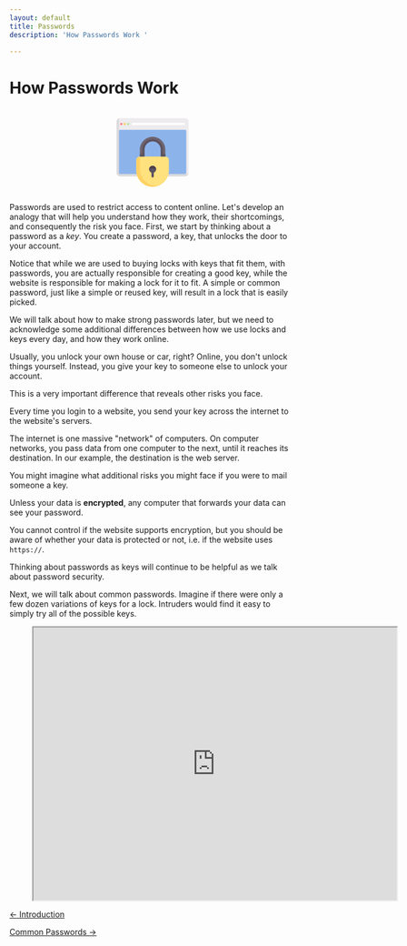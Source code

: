 ```yaml
---
layout: default
title: Passwords 
description: 'How Passwords Work '

---
```

# How Passwords Work

<!---Image-->
<svg xmlns="http://www.w3.org/2000/svg" width="740" viewBox="0 0 264.583 79.375" data-v-df0b85a2><g style="display:inline" data-v-df0b85a2><g transform="matrix(.10837 0 0 .10837 109.402 16.48)" data-v-df0b85a2><path d="M488.682 431.6H-66.261c-16.418 0-29.728-13.31-29.728-29.729V-34.155c0-16.418 13.31-29.729 29.728-29.729h554.943c16.418 0 29.729 13.31 29.729 29.73V401.87c0 16.42-13.31 29.729-29.73 29.729z" style="fill:#edebed;stroke-width:1.20000005" data-v-df0b85a2></path><path d="M-76.17 401.871V-62.195C-87.69-58.1-95.99-47.08-95.99-34.155v436.026c0 16.419 13.311 29.729 29.73 29.729h554.942c12.925 0 23.945-8.3 28.039-19.82H-66.261c-5.473 0-9.91-4.436-9.91-9.909z" style="fill:#dbd9dc;stroke-width:1.20000005" data-v-df0b85a2></path><path d="M488.682 411.78H-66.261c-5.473 0-9.91-4.436-9.91-9.909V45.123c0-5.473 4.437-9.91 9.91-9.91h554.943c5.473 0 9.91 4.437 9.91 9.91v356.748c0 5.473-4.437 9.91-9.91 9.91z" style="fill:#8cb4eb;stroke-width:1.20000005" data-v-df0b85a2></path><path d="M478.772-4.426H42.746a9.907 9.907 0 0 1-9.91-9.91 9.908 9.908 0 0 1 9.91-9.91h436.026a9.907 9.907 0 0 1 9.91 9.91 9.908 9.908 0 0 1-9.91 9.91z" style="fill:#ffffff;stroke-width:1.20000005" data-v-df0b85a2></path><circle r="9.91" cy="-14.336" cx="-56.353" style="fill:#ff8087;stroke-width:1.20000005" data-v-df0b85a2></circle><circle r="9.91" cy="-14.336" cx="-26.622" style="fill:#ffd164;stroke-width:1.20000005" data-v-df0b85a2></circle><circle r="9.91" cy="-14.336" cx="3.107" style="fill:#b4e6a0;stroke-width:1.20000005" data-v-df0b85a2></circle></g><path d="M144.105 44.996h-23.627a3.222 3.222 0 0 0-3.222 3.222v9.666c0 8.304 6.732 15.035 15.036 15.035 8.303 0 15.035-6.731 15.035-15.035v-9.666a3.222 3.222 0 0 0-3.222-3.222z" style="fill:#ffe17d;stroke-width:1.20000005" data-v-df0b85a2></path><path d="M132.292 26.74c-6.525 0-11.814 5.288-11.814 11.813v6.443h4.296v-6.443a7.518 7.518 0 1 1 15.035 0v6.443h4.296v-6.443c0-6.525-5.289-11.814-11.813-11.814z" style="fill:#6f6571;stroke-width:1.20000005" data-v-df0b85a2></path><path d="M134.787 71.828c-8.087-.38-14.309-7.347-14.309-15.443V44.996a3.222 3.222 0 0 0-3.222 3.222v9.666c0 8.304 6.732 15.035 15.036 15.035a15 15 0 0 0 6.358-1.406 15.2 15.2 0 0 1-3.863.315z" style="fill:#ffd164;stroke-width:1.20000005" data-v-df0b85a2></path><path d="M135.513 56.81a3.225 3.225 0 0 0-3.827-3.167 3.228 3.228 0 0 0-2.553 2.523 3.205 3.205 0 0 0 1.56 3.427c.327.188.525.534.525.911v2.486c0 .86.48 1.338 1.074 1.338.593 0 1.073-.481 1.073-1.074V60.51c0-.384.209-.733.541-.926a3.2 3.2 0 0 0 1.607-2.774z" style="fill:#5d5360;stroke-width:1.20000005" data-v-df0b85a2></path><path d="M131.686 55.791c1.65-.3 3.13.683 3.639 2.103a3.225 3.225 0 0 0-3.639-4.251 3.228 3.228 0 0 0-2.553 2.523 3.252 3.252 0 0 0 .117 1.706c.378-1.053 1.323-1.878 2.436-2.08z" style="fill:#4b3f4e;stroke-width:1.20000005" data-v-df0b85a2></path><path d="M141.957 41.238v-2.354c0-5.148-3.885-9.643-9.022-9.976a9.666 9.666 0 0 0-10.309 9.645v2.685c0 .89-.721 1.61-1.61 1.61h-.538v2.148h4.296v-6.128c0-4.116 3.172-7.706 7.286-7.83a7.518 7.518 0 0 1 7.75 7.515v6.443h4.295V42.85h-.537a1.61 1.61 0 0 1-1.61-1.611z" style="fill:#5d5360;stroke-width:1.20000005" data-v-df0b85a2></path><text x="91.854" y="-7.025" transform="translate(0 -26.458)" style="font-style:normal;font-weight:normal;font-size:10.58333302px;line-height:1.25;font-family:sans-serif;letter-spacing:0px;word-spacing:0px;fill:#000000;fill-opacity:1;stroke:none;stroke-width:0.26458332" data-v-df0b85a2></text></g></svg>
<!---Image-->


Passwords are used to restrict access to content online. Let's develop an
analogy that will help you understand how they work, their shortcomings, and
consequently the risk you face. First, we start by thinking about a password as
a _key_. You create a password, a key, that unlocks the door to your account.

Notice that while we are used to buying locks with keys that fit them, with
passwords, you are actually responsible for creating a good key, while the
website is responsible for making a lock for it to fit. A simple or common
password, just like a simple or reused key, will result in a lock that is
easily picked.

We will talk about how to make strong passwords later, but we need to
acknowledge some additional differences between how we use locks and keys every
day, and how they work online.



Usually, you unlock your own house or car, right?  Online, you don't unlock
things yourself. Instead, you give your key to someone else to unlock your
account.

This is a very important difference that reveals other risks you face.



Every time you login to a website, you send your key across the internet to
the website's servers.

The internet is one massive "network" of computers. On computer networks, you
pass data from one computer to the next, until it reaches its destination.  In
our example, the destination is the web server.

You might imagine what additional risks you might face if you were to mail
someone a key.

<Password-SVG-Encrypted />

Unless your data is **encrypted**, any computer that forwards your data can see
your password.

You cannot control if the website supports encryption, but you should be aware
of whether your data is protected or not, i.e. if the website uses `https://`.

Thinking about passwords as keys will continue to be helpful as we talk about
password security.

Next, we will talk about common passwords. Imagine if there were only a few
dozen variations of keys for a lock. Intruders would find it easy to simply try
all of the possible keys.

<!-- blank line -->
<figure class="video_container">
  <iframe src="https://drive.google.com/file/d/1MER5_Qk6q6ERqUyqEIG9Ede2NPOJs_cg/preview" width="640" height="480"></iframe>
</figure>
<!-- blank line -->



[← Introduction](./password_introduction.html "Introduction ")

[Common Passwords →](./common_passwords.html "Common Passwords")
